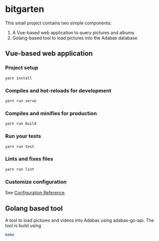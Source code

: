 # bitgarten

This small project contains two simple components:

1. A Vue-based web application to query pictures and albums
2. Golang-based tool to load pictures into the Adabas database

## Vue-based web application

### Project setup
```
yarn install
```

### Compiles and hot-reloads for development
```
yarn run serve
```

### Compiles and minifies for production
```
yarn run build
```

### Run your tests
```
yarn run test
```

### Lints and fixes files
```
yarn run lint
```

### Customize configuration
See [Configuration Reference](https://cli.vuejs.org/config/).

## Golang based tool

A tool to load pictures and videos into Adabas using adabas-go-api.
The tool is build using

```sh
make
```